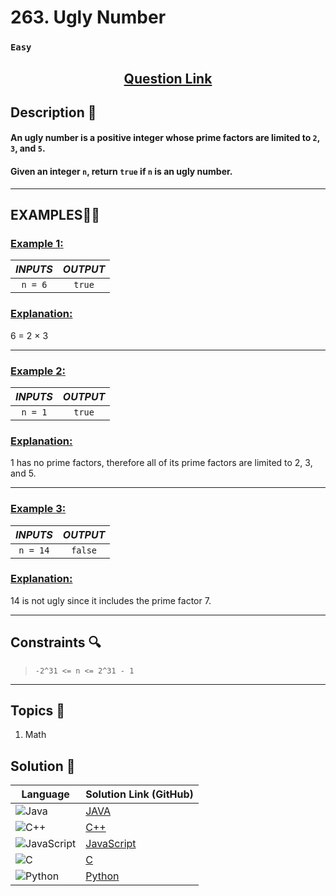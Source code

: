 # 263. Ugly Number

### `Easy`


<h2 align="center">
<a href="https://leetcode.com/problems/ugly-number/description/"><strong>Question Link</strong></a>
</h2>


## Description 📑

#### An ugly number is a positive integer whose prime factors are limited to `2`, `3`, and `5`.

#### Given an integer `n`, return `true` if `n` is an ugly number.

---

## **EXAMPLES**💫✨ </br>

<h3>

<ins>**Example 1**:</ins> </br>


| _INPUTS_ | _OUTPUT_ |
| :-----------: | :-----------: |
| `n = 6` | `true` |

</h3>

<h3>
<ins>Explanation:</ins>
</h3>

6 = 2 × 3

____
<h3>

<ins>**Example 2**:</ins> </br>

| _INPUTS_ | _OUTPUT_ |
| :-----------: | :-----------: |
| `n = 1` | `true` |

</h3>

<h3>
<ins>Explanation:</ins>
</h3>

1 has no prime factors, therefore all of its prime factors are limited to 2, 3, and 5.

___

<h3>

<ins>**Example 3**:</ins> </br>

| _INPUTS_ | _OUTPUT_ |
| :-----------: | :-----------: |
| `n = 14` | `false` |

</h3>

<h3>
<ins>Explanation:</ins>
</h3>

14 is not ugly since it includes the prime factor 7.

___

## Constraints 🔍

> `-2^31 <= n <= 2^31 - 1`

___

## Topics 📝

1. Math


## Solution 📃

|  Language   |  Solution Link (GitHub) |
| ------------- | ------------- |
|  ![Java](https://img.shields.io/badge/java-%23ED8B00.svg?style=flat&logo=openjdk&logoColor=white)  | [JAVA]() |
|  ![C++](https://img.shields.io/badge/c++-%2300599C.svg?style=plastic&logo=c%2B%2B&logoColor=white)  | [C++]()  |
|  ![JavaScript](https://img.shields.io/badge/javascript-%23323330.svg?style=flat&logo=javascript&logoColor=%23F7DF1E)  | [JavaScript]() |
|![C](https://img.shields.io/badge/c-%2300599C.svg?style=plastic&logo=c&logoColor=white)| [C]() |
|![Python](https://img.shields.io/badge/python-3670A0?style=plastic&logo=python&logoColor=ffdd54)| [Python]() |
